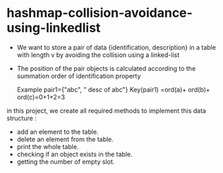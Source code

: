# hashmap-collision-avoidance-using-linkedlist
- We want to store a pair of data {identification, description} in a table with length v by avoiding the collision using a linked-list
- The position of the pair objects is calculated according to the summation order of identification property

  Example pair1={"abc", " desc of abc"}
Key(pair1) =ord(a)+ ord(b)+ ord(c)=0+1+2=3

in this project, we create all required methods to implement this data structure :
- add an element to the table.
- delete an element from the table.
- print the whole table.
- checking if an object exists in the table.
- getting the number of empty slot.
